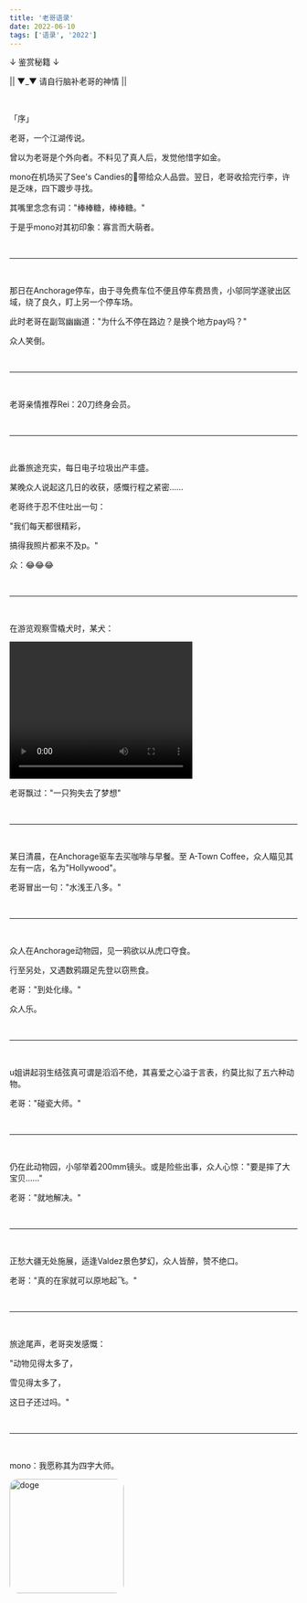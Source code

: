 ```yaml
---
title: '老哥语录'
date: 2022-06-10
tags: ['语录', '2022']
---
```


↓ 鉴赏秘籍 ↓

|| ▼_▼ 请自行脑补老哥的神情 ||

<br/>

「序」

老哥，一个江湖传说。

曾以为老哥是个外向者。不料见了真人后，发觉他惜字如金。

mono在机场买了See's Candies的🍭带给众人品尝。翌日，老哥收拾完行李，许是乏味，四下踱步寻找。

其嘴里念念有词："棒棒糖，棒棒糖。"

于是乎mono对其初印象：寡言而大萌者。

<br/>

---

<br/>

那日在Anchorage停车，由于寻免费车位不便且停车费昂贵，小邬同学遂驶出区域，绕了良久，盯上另一个停车场。

此时老哥在副驾幽幽道："为什么不停在路边？是换个地方pay吗？"

众人笑倒。

<br/>

---

<br/>

老哥亲情推荐Rei：20刀终身会员。

<br/>

---

<br/>

此番旅途充实，每日电子垃圾出产丰盛。

某晚众人说起这几日的收获，感慨行程之紧密……

老哥终于忍不住吐出一句：

"我们每天都很精彩，

 搞得我照片都来不及p。"
 
众：😂😂😂

<br/>

---

<br/>

在游览观察雪橇犬时，某犬：

<video width="320" height="240" controls>
  <source src="/hello-world/pics/Dog.mp4" type="video/mp4">
</video>

老哥飘过："一只狗失去了梦想"

<br/>

---

<br/>

某日清晨，在Anchorage驱车去买咖啡与早餐。至 A-Town Coffee，众人瞄见其左有一店，名为"Hollywood"。

老哥冒出一句："水浅王八多。"

<br/>

---

<br/>

众人在Anchorage动物园，见一鸦欲以从虎口夺食。

行至另处，又遇数鸦蹑足先登以窃熊食。

老哥："到处化缘。"

众人乐。

<br/>

---

<br/>

u姐讲起羽生结弦真可谓是滔滔不绝，其喜爱之心溢于言表，约莫比拟了五六种动物。

老哥："碰瓷大师。"

<br/>

---

<br/>

仍在此动物园，小邬举着200mm镜头。或是险些出事，众人心惊："要是摔了大宝贝……"

老哥："就地解决。"

<br/>

---

<br/>

正愁大疆无处施展，适逢Valdez景色梦幻，众人皆醉，赞不绝口。

老哥："真的在家就可以原地起飞。"

<br/>

---

<br/>

旅途尾声，老哥突发感慨：

"动物见得太多了，

雪见得太多了，

这日子还过吗。"

<br/>

---

<br/>

mono：我愿称其为四字大师。

<img src="/hello-world/pics/doge.jpeg" alt="doge" width="200" style="margin: auto; border-radius: 15px"/>

<br/>
